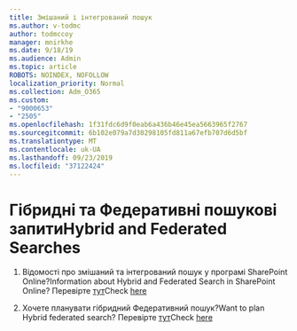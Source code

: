 ```yaml
---
title: Змішаний і інтегрований пошук
ms.author: v-todmc
author: todmccoy
manager: mnirkhe
ms.date: 9/18/19
ms.audience: Admin
ms.topic: article
ROBOTS: NOINDEX, NOFOLLOW
localization_priority: Normal
ms.collection: Adm_O365
ms.custom:
- "9000653"
- "2505"
ms.openlocfilehash: 1f31fdc6d9f0eab6a436b46e45ea5663965f2767
ms.sourcegitcommit: 6b102e079a7d30298105fd811a67efb707d6d5bf
ms.translationtype: MT
ms.contentlocale: uk-UA
ms.lasthandoff: 09/23/2019
ms.locfileid: "37122424"
---
```

# <a name="hybrid-and-federated-searches"></a><span data-ttu-id="b9464-102">Гібридні та Федеративні пошукові запити</span><span class="sxs-lookup"><span data-stu-id="b9464-102">Hybrid and Federated Searches</span></span> 

1. <span data-ttu-id="b9464-103">Відомості про змішаний та інтегрований пошук у програмі SharePoint Online?</span><span class="sxs-lookup"><span data-stu-id="b9464-103">Information about Hybrid and Federated Search in SharePoint Online?</span></span>
    <span data-ttu-id="b9464-104">Перевірте [тут](https://docs.microsoft.com/sharepoint/hybrid/hybrid-search-in-sharepoint)</span><span class="sxs-lookup"><span data-stu-id="b9464-104">Check [here](https://docs.microsoft.com/sharepoint/hybrid/hybrid-search-in-sharepoint)</span></span>

2. <span data-ttu-id="b9464-105">Хочете планувати гібридний Федеративний пошук?</span><span class="sxs-lookup"><span data-stu-id="b9464-105">Want to plan Hybrid federated search?</span></span>
    <span data-ttu-id="b9464-106">Перевірте [тут](https://docs.microsoft.com/sharepoint/hybrid/plan-hybrid-federated-search)</span><span class="sxs-lookup"><span data-stu-id="b9464-106">Check [here](https://docs.microsoft.com/sharepoint/hybrid/plan-hybrid-federated-search)</span></span>